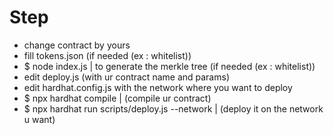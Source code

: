 # Step

- change contract by yours
- fill tokens.json (if needed (ex : whitelist))
- $ node index.js | to generate the merkle tree (if needed (ex : whitelist))
- edit deploy.js (with ur contract name and params)
- edit hardhat.config.js with the network where you want to deploy
- $ npx hardhat compile | (compile ur contract)
- $ npx hardhat run scripts/deploy.js --network <network-name> | (deploy it on the network u want)
